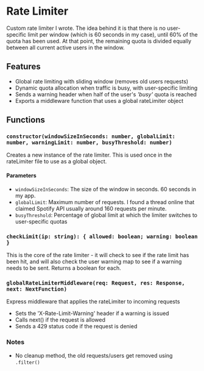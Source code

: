 # Rate Limiter
Custom rate limiter I wrote. The idea behind it is that there is no user-specific limit per window (which is 60 seconds in my case), until 60% of the quota has been used. At that point, the remaining quota is divided equally between all current active users in the window.

## Features
- Global rate limiting with sliding window (removes old users requests)
- Dynamic quota allocation when traffic is busy, with user-specific limiting
- Sends a warning header when half of the user's *'busy'* quota is reached
- Exports a middleware function that uses a global rateLimiter object

## Functions
### ```constructor(windowSizeInSeconds: number, globalLimit: number, warningLimit: number, busyThreshold: number)```
Creates a new instance of the rate limiter. This is used once in the rateLimiter file to use as a global object.

#### Parameters
- ```windowSizeInSeconds```: The size of the window in seconds. 60 seconds in my app.
- ```globalLimit```: Maximum number of requests. I found a thread online that claimed Spotify API usually around 160 requests per minute.
- ```busyThreshold```: Percentage of global limit at which the limiter switches to user-specific quotas

### ```checkLimit(ip: string): { allowed: boolean; warning: boolean }```
This is the core of the rate limiter - it will check to see if the rate limit has been hit, and will also check the user warning map to see if a warning needs to be sent. Returns a boolean for each.

### ```globalRateLimiterMiddleware(req: Request, res: Response, next: NextFunction)```
Express middleware that applies the rateLimiter to incoming requests

- Sets the 'X-Rate-Limit-Warning' header if a warning is issued
- Calls next() if the request is allowed
- Sends a 429 status code if the request is denied

### Notes
- No cleanup method, the old requests/users get removed using ```.filter()```

